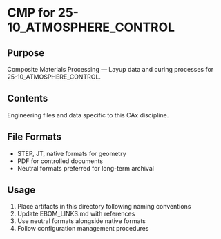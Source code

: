 # CMP for 25-10_ATMOSPHERE_CONTROL

## Purpose
Composite Materials Processing — Layup data and curing processes for 25-10_ATMOSPHERE_CONTROL.

## Contents
Engineering files and data specific to this CAx discipline.

## File Formats
- STEP, JT, native formats for geometry
- PDF for controlled documents
- Neutral formats preferred for long-term archival

## Usage
1. Place artifacts in this directory following naming conventions
2. Update EBOM_LINKS.md with references
3. Use neutral formats alongside native formats
4. Follow configuration management procedures
